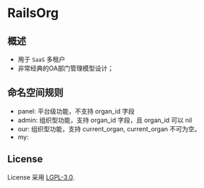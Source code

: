 # RailsOrg

## 概述

* 用于 `SaaS` 多租户
* 非常经典的OA部门管理模型设计；

## 命名空间规则
* panel: 平台级功能，不支持 organ_id 字段
* admin: 组织型功能，支持 organ_id 字段，且 organ_id 可以 nil
* our: 组织型功能，支持 current_organ, current_organ 不可为空。
* my: 


## License
License 采用 [LGPL-3.0](https://opensource.org/licenses/LGPL-3.0).
